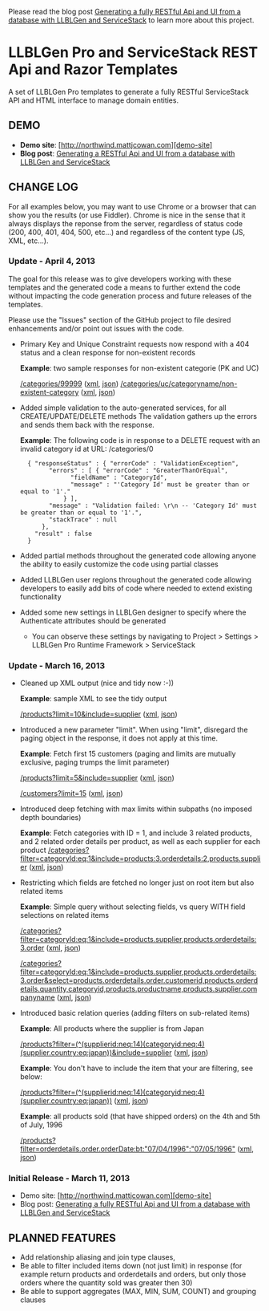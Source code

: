 Please read the blog post [Generating a fully RESTful Api and UI from a database with LLBLGen and ServiceStack](http://www.mattjcowan.com/funcoding/2013/03/10/rest-api-with-llblgen-and-servicestack) to learn more about this project.

LLBLGen Pro and ServiceStack REST Api and Razor Templates
=================================

A set of LLBLGen Pro templates to generate a fully RESTful ServiceStack API and HTML interface to manage domain entities.

## DEMO ##

- **Demo site**: [http://northwind.mattjcowan.com][demo-site]
- **Blog post**: [Generating a RESTful Api and UI from a database with LLBLGen and ServiceStack][blog-site]

## CHANGE LOG ##

For all examples below, you may want to use Chrome or a browser that can show you the results (or use Fiddler). 
Chrome is nice in the sense that it always displays the reponse from the server, regardless of status code (200, 400, 401, 404, 500, etc...) and regardless of the content type (JS, XML, etc...).

### Update - April 4, 2013 ###

The goal for this release was to give developers working with these templates and the generated code a means to further extend the code without impacting the code generation process and future releases of the templates.

Please use the "Issues" section of the GitHub project to file desired enhancements and/or point out issues with the code.

- Primary Key and Unique Constraint requests now respond with a 404 status and a clean response for non-existent records
  
  **Example**: two sample responses for non-existent categorie (PK and UC)
  
  [/categories/99999][10-xml] ([xml][10-xml], [json][10-json])
  [/categories/uc/categoryname/non-existent-category][11-xml] ([xml][11-xml], [json][11-json])

- Added simple validation to the auto-generated services, for all CREATE/UPDATE/DELETE methods
  The validation gathers up the errors and sends them back with the response.
  
  **Example**: The following code is in response to a DELETE request with an invalid category id at URL: /categories/0
      
        { "responseStatus" : { "errorCode" : "ValidationException",
              "errors" : [ { "errorCode" : "GreaterThanOrEqual",
                    "fieldName" : "CategoryId",
                    "message" : "'Category Id' must be greater than or equal to '1'."
                  } ],
              "message" : "Validation failed: \r\n -- 'Category Id' must be greater than or equal to '1'.",
              "stackTrace" : null
            },
          "result" : false
        }

- Added partial methods throughout the generated code allowing anyone the ability to easily customize the code using partial classes

- Added LLBLGen user regions throughout the generated code allowing developers to easily add bits of code where needed to extend existing functionality

- Added some new settings in LLBLGen designer to specify where the Authenticate attributes should be generated
  
  - You can observe these settings by navigating to Project > Settings > LLBLGen Pro Runtime Framework > ServiceStack

### Update - March 16, 2013 ###

- Cleaned up XML output (nice and tidy now :-))

  **Example**: sample XML to see the tidy output
  
  [/products?limit=10&include=supplier][1-xml] ([xml][1-xml], [json][1-json])

- Introduced a new parameter "limit". When using "limit", disregard the paging object in the response, it does not apply at this time.

  **Example**: Fetch first 15 customers (paging and limits are mutually exclusive, paging trumps the limit parameter)
  
  [/products?limit=5&include=supplier][2-xml] ([xml][2-xml], [json][2-json])
  
  [/customers?limit=15][3-xml] ([xml][3-xml], [json][3-json])

- Introduced deep fetching with max limits within subpaths (no imposed depth boundaries)

  **Example**: Fetch categories with ID = 1, and include 3 related products, and 2 related order details per product, as well as each supplier for each product
  [/categories?filter=categoryId:eq:1&include=products:3.orderdetails:2,products.supplier][4-xml] ([xml][4-xml], [json][4-json])

- Restricting which fields are fetched no longer just on root item but also related items

  **Example**: Simple query without selecting fields, vs query WITH field selections on related items
  
  [/categories?filter=categoryId:eq:1&include=products.supplier,products.orderdetails:3.order][5-xml] ([xml][5-xml], [json][5-json])
  
  [/categories?filter=categoryId:eq:1&include=products.supplier,products.orderdetails:3.order&select=products.orderdetails.order.customerid,products.orderdetails.quantity,categoryid,products.productname,products.supplier.companyname][6-xml] ([xml][6-xml], [json][6-json])

- Introduced basic relation queries (adding filters on sub-related items)

  **Example**: All products where the supplier is from Japan
  
  [/products?filter=(^(supplierid:neq:14)(categoryid:neq:4)(supplier.country:eq:japan))&include=supplier][7-xml] ([xml][7-xml], [json][7-json])
  
  **Example**: You don't have to include the item that your are filtering, see below:
  
  [/products?filter=(^(supplierid:neq:14)(categoryid:neq:4)(supplier.country:eq:japan))][8-xml] ([xml][8-xml], [json][8-json])
    
  **Example**: all products sold (that have shipped orders) on the 4th and 5th of July, 1996
  
  [/products?filter=orderdetails.order.orderDate:bt:"07/04/1996":"07/05/1996"][9-xml] ([xml][9-xml], [json][9-json])
  
### Initial Release - March 11, 2013 ###

- Demo site: [http://northwind.mattjcowan.com][demo-site]
- Blog post: [Generating a fully RESTful Api and UI from a database with LLBLGen and ServiceStack][blog-site]

## PLANNED FEATURES ##

- Add relationship aliasing and join type clauses, 
- Be able to filter included items down (not just limit) in response (for example return products and orderdetails and orders, but only those orders where the quantity sold was greater then 30)
- Be able to support aggregates (MAX, MIN, SUM, COUNT) and grouping clauses 

[demo-site]: http://northwind.mattjcowan.com
[blog-site]: http://www.mattjcowan.com/funcoding/2013/03/10/rest-api-with-llblgen-and-servicestack
[1-xml]: http://northwind.mattjcowan.com/products?limit=10&include=supplier&format=xml
[1-json]: http://northwind.mattjcowan.com/products?limit=10&include=supplier&format=json
[2-xml]: http://northwind.mattjcowan.com/products?limit=5&include=supplier&format=xml
[2-json]: http://northwind.mattjcowan.com/products?limit=5&include=supplier&format=json
[3-xml]: http://northwind.mattjcowan.com/customers?limit=15&format=xml
[3-json]: http://northwind.mattjcowan.com/customers?limit=15&format=json
[4-xml]: http://northwind.mattjcowan.com/categories?filter=categoryId:eq:1&include=products:3.orderdetails:2,products.supplier&format=xml
[4-json]: http://northwind.mattjcowan.com/categories?filter=categoryId:eq:1&include=products:3.orderdetails:2,products.supplier&format=json
[5-xml]: http://northwind.mattjcowan.com/categories?filter=categoryId:eq:1&include=products.supplier,products.orderdetails:3.order&format=xml
[5-json]: http://northwind.mattjcowan.com/categories?filter=categoryId:eq:1&include=products.supplier,products.orderdetails:3.order&format=json
[6-xml]: http://northwind.mattjcowan.com/categories?filter=categoryId:eq:1&include=products.supplier,products.orderdetails:3.order&select=products.orderdetails.order.customerid,products.orderdetails.quantity,categoryid,products.productname,products.supplier.companyname&format=xml
[6-json]: http://northwind.mattjcowan.com/categories?filter=categoryId:eq:1&include=products.supplier,products.orderdetails:3.order&select=products.orderdetails.order.customerid,products.orderdetails.quantity,categoryid,products.productname,products.supplier.companyname&format=json
[7-xml]: http://northwind.mattjcowan.com/products?filter=(^(supplierid:neq:14)(categoryid:neq:4)(supplier.country:eq:japan))&include=supplier&format=xml
[7-json]: http://northwind.mattjcowan.com/products?filter=(^(supplierid:neq:14)(categoryid:neq:4)(supplier.country:eq:japan))&include=supplier&format=json
[8-xml]: http://northwind.mattjcowan.com/products?filter=(^(supplierid:neq:14)(categoryid:neq:4)(supplier.country:eq:japan))&format=xml
[8-json]: http://northwind.mattjcowan.com/products?filter=(^(supplierid:neq:14)(categoryid:neq:4)(supplier.country:eq:japan))&format=json
[9-xml]: http://northwind.mattjcowan.com/products?filter=orderdetails.order.orderDate:bt:"07/04/1996":"07/05/1996"&format=xml
[9-json]: http://northwind.mattjcowan.com/products?filter=orderdetails.order.orderDate:bt:"07/04/1996":"07/05/1996"&format=json
[10-xml]: http://northwind.mattjcowan.com/categories/9999?format=xml
[10-json]: http://northwind.mattjcowan.com/categories/9999?format=json
[11-xml]: http://northwind.mattjcowan.com/categories/uc/categoryname/non-existent-category?format=xml
[11-json]: http://northwind.mattjcowan.com/categories/uc/categoryname/non-existent-category?format=json
